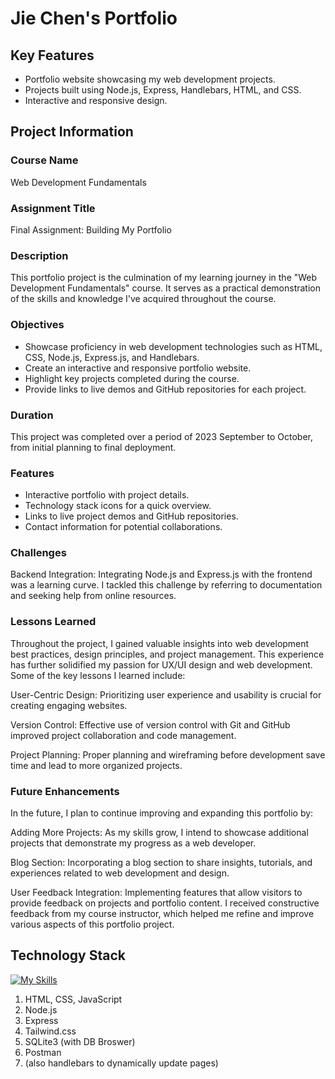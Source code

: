 
# Jie Chen's Portfolio

## Key Features
- Portfolio website showcasing my web development projects.
- Projects built using Node.js, Express, Handlebars, HTML, and CSS.
- Interactive and responsive design.

## Project Information

### Course Name
Web Development Fundamentals

### Assignment Title
Final Assignment: Building My Portfolio

### Description
This portfolio project is the culmination of my learning journey in the "Web Development Fundamentals" course. It serves as a practical demonstration of the skills and knowledge I've acquired throughout the course.

### Objectives
- Showcase proficiency in web development technologies such as HTML, CSS, Node.js, Express.js, and Handlebars.
- Create an interactive and responsive portfolio website.
- Highlight key projects completed during the course.
- Provide links to live demos and GitHub repositories for each project.

### Duration
This project was completed over a period of 2023 September to October, from initial planning to final deployment.

### Features
- Interactive portfolio with project details.
- Technology stack icons for a quick overview.
- Links to live project demos and GitHub repositories.
- Contact information for potential collaborations.

### Challenges
Backend Integration: Integrating Node.js and Express.js with the frontend was a learning curve. I tackled this challenge by referring to documentation and seeking help from online resources.
### Lessons Learned
Throughout the project, I gained valuable insights into web development best practices, design principles, and project management. This experience has further solidified my passion for UX/UI design and web development. Some of the key lessons I learned include:

User-Centric Design: Prioritizing user experience and usability is crucial for creating engaging websites.

Version Control: Effective use of version control with Git and GitHub improved project collaboration and code management.

Project Planning: Proper planning and wireframing before development save time and lead to more organized projects.


### Future Enhancements
In the future, I plan to continue improving and expanding this portfolio by:

Adding More Projects: As my skills grow, I intend to showcase additional projects that demonstrate my progress as a web developer.

Blog Section: Incorporating a blog section to share insights, tutorials, and experiences related to web development and design.

User Feedback Integration: Implementing features that allow visitors to provide feedback on projects and portfolio content.
I received constructive feedback from my course instructor, which helped me refine and improve various aspects of this portfolio project.

## Technology Stack

[![My Skills](https://skillicons.dev/icons?i=html,css,javascript,nodejs,express,tailwindcss,sqlite,postman)](https://skillicons.dev)

1. HTML, CSS, JavaScript
2. Node.js
3. Express
4. Tailwind.css
5. SQLite3 (with DB Broswer)
6. Postman
7. (also handlebars to dynamically update pages)
